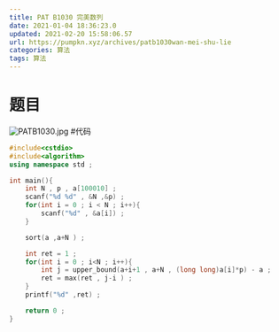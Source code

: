 ```yaml
---
title: PAT B1030 完美数列
date: 2021-01-04 18:36:23.0
updated: 2021-02-20 15:58:06.57
url: https://pumpkn.xyz/archives/patb1030wan-mei-shu-lie
categories: 算法
tags: 算法
---
```


# 题目
![PATB1030.jpg](https://pumpkn.xyz/upload/2021/02/PATB1030-7dd583a5b75a4277b8b8e0130a17dd70.jpg)
#代码
```c++
#include<cstdio>
#include<algorithm>
using namespace std ;

int main(){
    int N , p , a[100010] ;
    scanf("%d %d" , &N ,&p) ;
    for(int i = 0 ; i < N ; i++){
        scanf("%d" , &a[i]) ;
    }

    sort(a ,a+N ) ;

    int ret = 1 ;
    for(int i = 0 ; i<N ; i++){
        int j = upper_bound(a+i+1 , a+N , (long long)a[i]*p) - a ;
        ret = max(ret , j-i ) ;
    }
    printf("%d" ,ret) ;

    return 0 ;
}

```